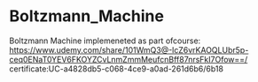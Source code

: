 # Boltzmann_Machine
 Boltzmann Machine implemeneted as part ofcourse:
 https://www.udemy.com/share/101WmQ3@-lcZ6vrKAOQLUbr5p-ceq0ENaT0YEV6FKOYZCvLnmZmmMeufcnBff87nrsFkI7Ofow==/
 certificate:UC-a4828db5-c068-4ce9-a0ad-261d6b6/6b18
